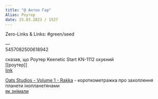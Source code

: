 ```yaml
---
title: "@ Антон Гар"
Alias: Роутер
date: 25.03.2023 / 1527  
---
```

Zero-Links & Links:  #green/seed 


—  
5457082500618942

сказав, що Роутер Keenetic Start KN-1112 охуєний  
[[роутер]]  
[link](https://ek.ua/ua/KEENETIC-START-KN-1112.htm)  

[Oats Studios - Volume 1 - Rakka](https://www.youtube.com/watch?v=VjQ2t_yNHQs) - короткометражка про захоплення планети інопланетянами  
[як знімали](https://www.youtube.com/watch?v=pKWB-MVJ4sQ)  


